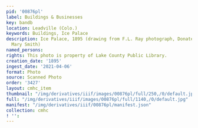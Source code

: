 ```yaml
---
pid: '00876pl'
label: Buildings & Businesses
key: bandb
location: Leadville (Colo.)
keywords: Buildings, Ice Palace
description: Ice Palace, 1895 (drawing from F.L. Ray photograph, Donated by John and
  Mary Smith)
named_persons: 
rights: This photo is property of Lake County Public Library.
creation_date: '1895'
ingest_date: '2021-04-06'
format: Photo
source: Scanned Photo
order: '3427'
layout: cmhc_item
thumbnail: "/img/derivatives/iiif/images/00876pl/full/250,/0/default.jpg"
full: "/img/derivatives/iiif/images/00876pl/full/1140,/0/default.jpg"
manifest: "/img/derivatives/iiif/00876pl/manifest.json"
collection: cmhc
! '': 
---
```

